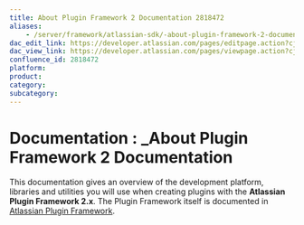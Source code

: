 ```yaml
---
title: About Plugin Framework 2 Documentation 2818472
aliases:
    - /server/framework/atlassian-sdk/-about-plugin-framework-2-documentation-2818472.html
dac_edit_link: https://developer.atlassian.com/pages/editpage.action?cjm=wozere&pageId=2818472
dac_view_link: https://developer.atlassian.com/pages/viewpage.action?cjm=wozere&pageId=2818472
confluence_id: 2818472
platform:
product:
category:
subcategory:
---
```

# Documentation : \_About Plugin Framework 2 Documentation

This documentation gives an overview of the development platform, libraries and utilities you will use when creating plugins with the **Atlassian Plugin Framework 2.x**. The Plugin Framework itself is documented in [Atlassian Plugin Framework](https://developer.atlassian.com/display/PLUGINFRAMEWORK).

























